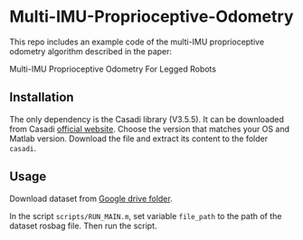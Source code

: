 # Multi-IMU-Proprioceptive-Odometry

This repo includes an example code of the multi-IMU proprioceptive odometry algorithm described in the paper:

Multi-IMU Proprioceptive Odometry For Legged Robots

## Installation

The only dependency is the Casadi library (V3.5.5). It can be downloaded from Casadi [official website](https://web.casadi.org/get/). Choose the version that matches your OS and Matlab version. Download the file and extract its content to the folder `casadi`.

## Usage

Download dataset from [Google drive folder](https://drive.google.com/drive/folders/174qgyZykdeqs4t8N7NnVp_i18W1NxHYY?usp=sharing).

In the script `scripts/RUN_MAIN.m`, set variable `file_path` to the path of the dataset rosbag file. Then run the script.